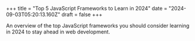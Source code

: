 +++
title = "Top 5 JavaScript Frameworks to Learn in 2024"
date = "2024-09-03T05:20:13.160Z"
draft = false
+++

  An overview of the top JavaScript frameworks you should consider learning in 2024 to stay ahead in web development.
        